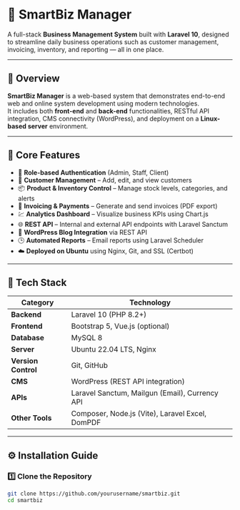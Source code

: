 # 🧾 SmartBiz Manager
A full-stack **Business Management System** built with **Laravel 10**, designed to streamline daily business operations such as customer management, invoicing, inventory, and reporting — all in one place.

---

## 🚀 Overview
**SmartBiz Manager** is a web-based system that demonstrates end-to-end web and online system development using modern technologies.  
It includes both **front-end** and **back-end** functionalities, RESTful API integration, CMS connectivity (WordPress), and deployment on a **Linux-based server** environment.

---

## 🎯 Core Features
- 🔐 **Role-based Authentication** (Admin, Staff, Client)
- 👥 **Customer Management** – Add, edit, and view customers
- 📦 **Product & Inventory Control** – Manage stock levels, categories, and alerts
- 🧾 **Invoicing & Payments** – Generate and send invoices (PDF export)
- 💹 **Analytics Dashboard** – Visualize business KPIs using Chart.js
- 🌐 **REST API** – Internal and external API endpoints with Laravel Sanctum
- 📰 **WordPress Blog Integration** via REST API
- 🕒 **Automated Reports** – Email reports using Laravel Scheduler
- ☁️ **Deployed on Ubuntu** using Nginx, Git, and SSL (Certbot)

---

## 🧰 Tech Stack

| Category | Technology |
|-----------|-------------|
| **Backend** | Laravel 10 (PHP 8.2+) |
| **Frontend** | Bootstrap 5, Vue.js (optional) |
| **Database** | MySQL 8 |
| **Server** | Ubuntu 22.04 LTS, Nginx |
| **Version Control** | Git, GitHub |
| **CMS** | WordPress (REST API integration) |
| **APIs** | Laravel Sanctum, Mailgun (Email), Currency API |
| **Other Tools** | Composer, Node.js (Vite), Laravel Excel, DomPDF |

---

## ⚙️ Installation Guide

### 1️⃣ Clone the Repository
```bash
git clone https://github.com/yourusername/smartbiz.git
cd smartbiz
